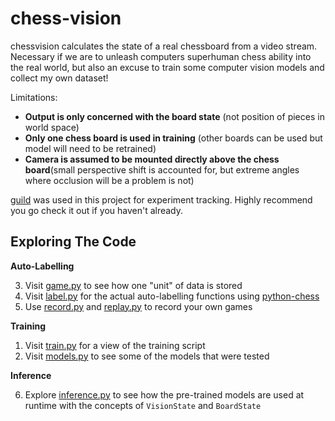 # chess-vision

chessvision calculates the state of a real chessboard from a video stream.
Necessary if we are to unleash computers superhuman chess ability into the real world,
but also an excuse to train some computer vision models and collect my own dataset!

Limitations:

 - **Output is only concerned with the board state** (not position of pieces in world space)
 - **Only one chess board is used in training** (other boards can be used but model will need to be retrained)
 - **Camera is assumed to be mounted directly above the chess board**(small perspective shift is accounted for, but extreme angles where occlusion will be a problem is not)


[guild](https://guild.ai/) was used in this project for experiment tracking.  Highly recommend you go check it out if you haven't already.


## Exploring The Code

**Auto-Labelling**

3. Visit [game.py](chessvision/game.py) to see how one "unit" of data is stored
4. Visit [label.py](chessvision/label.py) for the actual auto-labelling functions using [python-chess](https://github.com/niklasf/python-chess)
5. Use [record.py](chessvision/record.py) and [replay.py](chessvision/replay.py) to record your own games

**Training**
1. Visit [train.py](chessvision/train.py) for a view of the training script
2. Visit [models.py](chessvision/train.py) to see some of the models that were tested

**Inference**

6. Explore [inference.py](chessvision/inference.py) to see how the pre-trained models are used at runtime with the concepts of `VisionState` and `BoardState`

